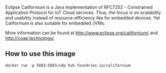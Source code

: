 Eclipse Californium is a Java implementation of RFC7252 - Constrained Application Protocol for IoT Cloud services. Thus, the focus is on scalability and usability instead of resource-efficiency like for embedded devices. Yet Californium is also suitable for embedded JVMs.

More information can be found at http://www.eclipse.org/californium/ and http://coap.technology/.

## How to use this image

```
docker run -p 5683:5683/udp hub.foundries.io/californium
```

